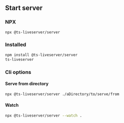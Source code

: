 ## Start server

### NPX

```bash
npx @ts-liveserver/server
```

### Installed

```bash
npm install @ts-liveserver/server
ts-liveserver
```

### Cli options

#### Serve from directory

```bash
npx @ts-liveserver/server ./aDirectory/to/serve/from
```

#### Watch

```bash
npx @ts-liveserver/server --watch .
```
